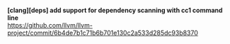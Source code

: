 **[clang][deps] add support for dependency scanning with cc1 command line** \
https://github.com/llvm/llvm-project/commit/6b4de7b1c71b6b701e130c2a533d285dc93b8370
